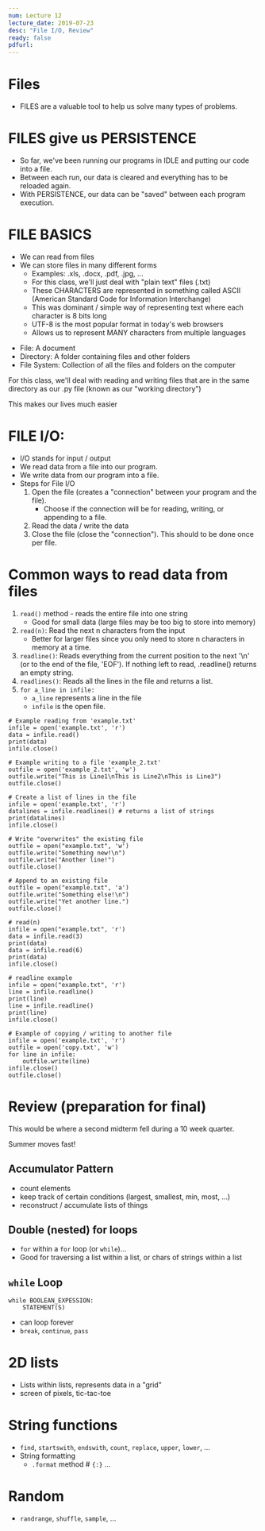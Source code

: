 ```yaml
---
num: Lecture 12
lecture_date: 2019-07-23
desc: "File I/O, Review"	
ready: false
pdfurl:
---
```



# Files
- FILES are a valuable tool to help us solve many types of problems.

# FILES give us PERSISTENCE

- So far, we've been running our programs in IDLE and
  putting our code into a file.
- Between each run, our data is cleared and everything
  has to be reloaded again.
- With PERSISTENCE, our data can be "saved" between
  each program execution.

# FILE BASICS
- We can read from files
- We can store files in many different forms
    - Examples: .xls, .docx, .pdf, .jpg, ...
    - For this class, we'll just deal with "plain text"
    files (.txt)
    - These CHARACTERS are represented in something called
    ASCII (American Standard Code for Information Interchange)
    - This was dominant / simple way of representing text
    where each character is 8 bits long
    - UTF-8 is the most popular format in today's web browsers
    - Allows us to represent MANY characters from multiple
    languages

* File: A document
* Directory: A folder containing files and other folders
* File System: Collection of all the files and folders on the computer

For this class, we'll deal with reading and writing files
that are in the same directory as our .py file (known as our "working directory")

This makes our lives much easier

# FILE I/O:
- I/O stands for input / output
- We read data from a file into our program.
- We write data from our program into a file.
- Steps for File I/O
  1. Open the file (creates a "connection" between your
     program and the file).
     - Choose if the connection will be for reading, writing, or appending to a file.
  2. Read the data / write the data
  3. Close the file (close the "connection"). This should
     to be done once per file.

# Common ways to read data from files

1. `read()` method - reads the entire file into one string
    - Good for small data (large files may be too big to
      store into memory)
2. `read(n)`: Read the next n characters from the input
    - Better for larger files since you only need to store
      n characters in memory at a time.
3. `readline()`: Reads everything from the current position
   to the next '\n' (or to the end of the file, 'EOF'). If
   nothing left to read, .readline() returns an empty string.
4. `readlines()`: Reads all the lines in the file and returns
    a list.
5. `for a_line in infile:`
    - `a_line` represents a line in the file
    - `infile` is the open file.


```
# Example reading from 'example.txt'
infile = open('example.txt', 'r')
data = infile.read()
print(data)
infile.close()
```

```
# Example writing to a file 'example_2.txt'
outfile = open('example_2.txt', 'w')
outfile.write("This is Line1\nThis is Line2\nThis is Line3")
outfile.close()
```

```
# Create a list of lines in the file
infile = open('example.txt', 'r')
datalines = infile.readlines() # returns a list of strings
print(datalines)
infile.close()
```

```
# Write "overwrites" the existing file
outfile = open("example.txt", 'w')
outfile.write("Something new!\n")
outfile.write("Another line!")
outfile.close()
```

```
# Append to an existing file
outfile = open("example.txt", 'a')
outfile.write("Something else!\n")
outfile.write("Yet another line.")
outfile.close()
```

```
# read(n)
infile = open("example.txt", 'r')
data = infile.read(3)
print(data)
data = infile.read(6)
print(data)
infile.close()
```

```
# readline example
infile = open("example.txt", 'r')
line = infile.readline()
print(line)
line = infile.readline()
print(line)
infile.close()
```

```
# Example of copying / writing to another file
infile = open('example.txt', 'r')
outfile = open('copy.txt', 'w')
for line in infile:
    outfile.write(line)
infile.close()
outfile.close()
```


# Review (preparation for final)

This would be where a second midterm fell during a 10 week quarter.

Summer moves fast!

## Accumulator Pattern
- count elements
- keep track of certain conditions (largest, smallest, min, most, ...)
- reconstruct / accumulate lists of things

## Double (nested) for loops
- `for` within a `for` loop (or `while`)...
- Good for traversing a list within a list, or chars of strings
  within a list

## `while` Loop

```
while BOOLEAN_EXPESSION:
    STATEMENT(S)

```

- can loop forever
- `break`, `continue`, `pass`

# 2D lists
- Lists within lists, represents data in a "grid"
- screen of pixels, tic-tac-toe

# String functions
- `find`, `startswith`, `endswith`, `count`, `replace`, `upper`, `lower`, ...
- String formatting
    - `.format` method # `{:}` ...

# Random
- `randrange`, `shuffle`, `sample`, ...
```











